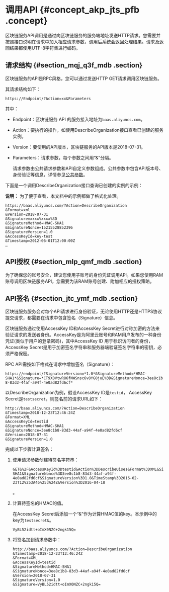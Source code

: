 # 调用API {#concept_akp_jts_pfb .concept}

区块链服务API调用是通过向区块链服务的服务端地址发送HTTP请求。您需要并按照接口说明在请求中加入相应请求参数，调用后系统会返回处理结果。请求及返回结果都使用UTF-8字符集进行编码。

## 请求结构 {#section_mqj_q3f_mdb .section}

区块链服务的API是RPC风格，您可以通过发送HTTP GET请求调用区块链服务。

其请求结构如下：

```
https://Endpoint/?Action=xx&Parameters
```

其中：

-   Endpoint：区块链服务 API 的服务接入地址为`baas.aliyuncs.com`。
-   Action：要执行的操作，如使用DescribeOrganization接口查看已创建的服务实例。
-   Version：要使用的API版本，区块链服务的API版本是2018-07-31。
-   Parameters：请求参数，每个参数之间用“&”分隔。

    请求参数由公共请求参数和API自定义参数组成。公共参数中包含API版本号、身份验证等信息，详情参见[公共参数](cn.zh-CN/API参考/公共参数.md#)。


下面是一个调用DescribeOrganization接口查询已创建的实例的示例：

**说明：** 为了便于查看，本文档中的示例都做了格式化处理。

```
https://baas.aliyuncs.com/?Action=DescribeOrganization
&Format=xml
&Version=2018-07-31
&Signature=xxxx%xxxx%3D
&SignatureMethod=HMAC-SHA1
&SignatureNonce=15215528852396
&SignatureVersion=1.0
&AccessKeyId=key-test
&Timestamp=2012-06-01T12:00:00Z
…
```

## API授权 {#section_mlp_qmf_mdb .section}

为了确保您的账号安全，建议您使用子账号的身份凭证调用API。如果您使用RAM账号调用区块链服务API，您需要为该RAM账号创建、附加相应的授权策略。

## API签名 {#section_jtc_ymf_mdb .section}

区块链服务服务会对每个API请求进行身份验证，无论使用HTTP还是HTTPS协议提交请求，都需要在请求中包含签名（Signature）信息。

区块链服务通过使用AccessKey ID和AccessKey Secret进行对称加密的方法来验证请求的发送者身份。AccessKey是为阿里云账号和RAM用户发布的一种身份凭证\(类似于用户的登录密码\)，其中AccessKey ID 用于标识访问者的身份，AccessKey Secret是用于加密签名字符串和服务器端验证签名字符串的密钥，必须严格保密。

RPC API需按如下格式在请求中增加签名（Signature）：

`https://endpoint/?SignatureVersion=*1.0*&SignatureMethod=*HMAC-SHA1*&Signature=*CT9X0VtwR86fNWSnsc6v8YGOjuE%3D&SignatureNonce=3ee8c1b8-83d3-44af-a94f-4e0ad82fd6cf*`

以DescribeOrganization为例，假设AccessKey ID是`testid`， AccessKey Secret是`testsecret`，则签名前的请求URL如下：

```
http://baas.aliyuncs.com/?Action=DescribeOrganization
&Timestamp=2018-12-23T12:46:24Z
&Format=XML
&AccessKeyId=testid
&SignatureMethod=HMAC-SHA1
&SignatureNonce=3ee8c1b8-83d3-44af-a94f-4e0ad82fd6cf
&Version=2018-07-31
&SignatureVersion=1.0
```

完成以下步骤计算签名：

1.  使用请求参数创建待签名字符串：

    ```
    GET&%2F&AccessKeyId%3Dtestid&Action%3DDescribeUises&Format%3DXML&SignatureMethod%3DHMAC-SHA1&SignatureNonce%3D3ee8c1b8-83d3-44af-a94f-4e0ad82fd6cf&SignatureVersion%3D1.0&TimeStamp%3D2016-02-23T12%253A46%253A24Z&Version%3D2016-04-18
    ```

    。

2.  计算待签名的HMAC的值。

    在AccessKey Secret后添加一个“&”作为计算HMAC值的key。本示例中的key为`testsecret&`。

    ```
    VyBL52idtt+oImX0NZC+2ngk15Q=
    ```

3.  将签名加到请求参数中：

    ```
    http://baas.aliyuncs.com/?Action=DescribeOrganization
    &Timestamp=2018-12-23T12:46:24Z
    &Format=XML
    &AccessKeyId=testid
    &SignatureMethod=HMAC-SHA1
    &SignatureNonce=3ee8c1b8-83d3-44af-a94f-4e0ad82fd6cf
    &Version=2018-07-31
    &SignatureVersion=1.0
    &Signature=VyBL52idtt+oImX0NZC+2ngk15Q=
    ```


